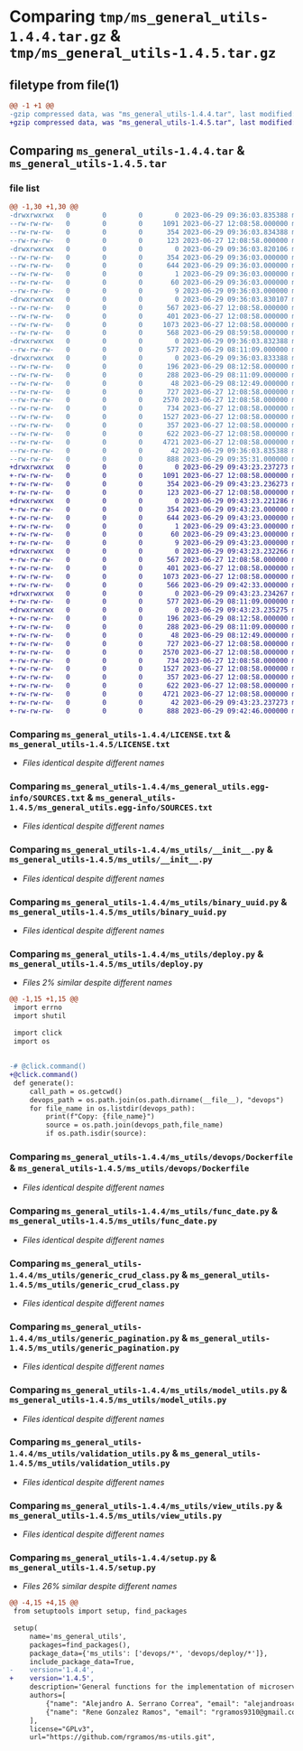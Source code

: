 # Comparing `tmp/ms_general_utils-1.4.4.tar.gz` & `tmp/ms_general_utils-1.4.5.tar.gz`

## filetype from file(1)

```diff
@@ -1 +1 @@
-gzip compressed data, was "ms_general_utils-1.4.4.tar", last modified: Thu Jun 29 09:36:03 2023, max compression
+gzip compressed data, was "ms_general_utils-1.4.5.tar", last modified: Thu Jun 29 09:43:23 2023, max compression
```

## Comparing `ms_general_utils-1.4.4.tar` & `ms_general_utils-1.4.5.tar`

### file list

```diff
@@ -1,30 +1,30 @@
-drwxrwxrwx   0        0        0        0 2023-06-29 09:36:03.835388 ms_general_utils-1.4.4/
--rw-rw-rw-   0        0        0     1091 2023-06-27 12:08:58.000000 ms_general_utils-1.4.4/LICENSE.txt
--rw-rw-rw-   0        0        0      354 2023-06-29 09:36:03.834388 ms_general_utils-1.4.4/PKG-INFO
--rw-rw-rw-   0        0        0      123 2023-06-27 12:08:58.000000 ms_general_utils-1.4.4/README.md
-drwxrwxrwx   0        0        0        0 2023-06-29 09:36:03.820106 ms_general_utils-1.4.4/ms_general_utils.egg-info/
--rw-rw-rw-   0        0        0      354 2023-06-29 09:36:03.000000 ms_general_utils-1.4.4/ms_general_utils.egg-info/PKG-INFO
--rw-rw-rw-   0        0        0      644 2023-06-29 09:36:03.000000 ms_general_utils-1.4.4/ms_general_utils.egg-info/SOURCES.txt
--rw-rw-rw-   0        0        0        1 2023-06-29 09:36:03.000000 ms_general_utils-1.4.4/ms_general_utils.egg-info/dependency_links.txt
--rw-rw-rw-   0        0        0       60 2023-06-29 09:36:03.000000 ms_general_utils-1.4.4/ms_general_utils.egg-info/entry_points.txt
--rw-rw-rw-   0        0        0        9 2023-06-29 09:36:03.000000 ms_general_utils-1.4.4/ms_general_utils.egg-info/top_level.txt
-drwxrwxrwx   0        0        0        0 2023-06-29 09:36:03.830107 ms_general_utils-1.4.4/ms_utils/
--rw-rw-rw-   0        0        0      567 2023-06-27 12:08:58.000000 ms_general_utils-1.4.4/ms_utils/__init__.py
--rw-rw-rw-   0        0        0      401 2023-06-27 12:08:58.000000 ms_general_utils-1.4.4/ms_utils/abstract_model.py
--rw-rw-rw-   0        0        0     1073 2023-06-27 12:08:58.000000 ms_general_utils-1.4.4/ms_utils/binary_uuid.py
--rw-rw-rw-   0        0        0      568 2023-06-29 08:59:58.000000 ms_general_utils-1.4.4/ms_utils/deploy.py
-drwxrwxrwx   0        0        0        0 2023-06-29 09:36:03.832388 ms_general_utils-1.4.4/ms_utils/devops/
--rw-rw-rw-   0        0        0      577 2023-06-29 08:11:09.000000 ms_general_utils-1.4.4/ms_utils/devops/Dockerfile
-drwxrwxrwx   0        0        0        0 2023-06-29 09:36:03.833388 ms_general_utils-1.4.4/ms_utils/devops/deploy/
--rw-rw-rw-   0        0        0      196 2023-06-29 08:12:58.000000 ms_general_utils-1.4.4/ms_utils/devops/deploy/script.sh
--rw-rw-rw-   0        0        0      288 2023-06-29 08:11:09.000000 ms_general_utils-1.4.4/ms_utils/devops/docker-compose.yml
--rw-rw-rw-   0        0        0       48 2023-06-29 08:12:49.000000 ms_general_utils-1.4.4/ms_utils/devops/dockerfile.env
--rw-rw-rw-   0        0        0      727 2023-06-27 12:08:58.000000 ms_general_utils-1.4.4/ms_utils/func_date.py
--rw-rw-rw-   0        0        0     2570 2023-06-27 12:08:58.000000 ms_general_utils-1.4.4/ms_utils/generic_crud_class.py
--rw-rw-rw-   0        0        0      734 2023-06-27 12:08:58.000000 ms_general_utils-1.4.4/ms_utils/generic_pagination.py
--rw-rw-rw-   0        0        0     1527 2023-06-27 12:08:58.000000 ms_general_utils-1.4.4/ms_utils/model_utils.py
--rw-rw-rw-   0        0        0      357 2023-06-27 12:08:58.000000 ms_general_utils-1.4.4/ms_utils/prepare_json_response.py
--rw-rw-rw-   0        0        0      622 2023-06-27 12:08:58.000000 ms_general_utils-1.4.4/ms_utils/validation_utils.py
--rw-rw-rw-   0        0        0     4721 2023-06-27 12:08:58.000000 ms_general_utils-1.4.4/ms_utils/view_utils.py
--rw-rw-rw-   0        0        0       42 2023-06-29 09:36:03.835388 ms_general_utils-1.4.4/setup.cfg
--rw-rw-rw-   0        0        0      888 2023-06-29 09:35:31.000000 ms_general_utils-1.4.4/setup.py
+drwxrwxrwx   0        0        0        0 2023-06-29 09:43:23.237273 ms_general_utils-1.4.5/
+-rw-rw-rw-   0        0        0     1091 2023-06-27 12:08:58.000000 ms_general_utils-1.4.5/LICENSE.txt
+-rw-rw-rw-   0        0        0      354 2023-06-29 09:43:23.236273 ms_general_utils-1.4.5/PKG-INFO
+-rw-rw-rw-   0        0        0      123 2023-06-27 12:08:58.000000 ms_general_utils-1.4.5/README.md
+drwxrwxrwx   0        0        0        0 2023-06-29 09:43:23.221286 ms_general_utils-1.4.5/ms_general_utils.egg-info/
+-rw-rw-rw-   0        0        0      354 2023-06-29 09:43:23.000000 ms_general_utils-1.4.5/ms_general_utils.egg-info/PKG-INFO
+-rw-rw-rw-   0        0        0      644 2023-06-29 09:43:23.000000 ms_general_utils-1.4.5/ms_general_utils.egg-info/SOURCES.txt
+-rw-rw-rw-   0        0        0        1 2023-06-29 09:43:23.000000 ms_general_utils-1.4.5/ms_general_utils.egg-info/dependency_links.txt
+-rw-rw-rw-   0        0        0       60 2023-06-29 09:43:23.000000 ms_general_utils-1.4.5/ms_general_utils.egg-info/entry_points.txt
+-rw-rw-rw-   0        0        0        9 2023-06-29 09:43:23.000000 ms_general_utils-1.4.5/ms_general_utils.egg-info/top_level.txt
+drwxrwxrwx   0        0        0        0 2023-06-29 09:43:23.232266 ms_general_utils-1.4.5/ms_utils/
+-rw-rw-rw-   0        0        0      567 2023-06-27 12:08:58.000000 ms_general_utils-1.4.5/ms_utils/__init__.py
+-rw-rw-rw-   0        0        0      401 2023-06-27 12:08:58.000000 ms_general_utils-1.4.5/ms_utils/abstract_model.py
+-rw-rw-rw-   0        0        0     1073 2023-06-27 12:08:58.000000 ms_general_utils-1.4.5/ms_utils/binary_uuid.py
+-rw-rw-rw-   0        0        0      566 2023-06-29 09:42:33.000000 ms_general_utils-1.4.5/ms_utils/deploy.py
+drwxrwxrwx   0        0        0        0 2023-06-29 09:43:23.234267 ms_general_utils-1.4.5/ms_utils/devops/
+-rw-rw-rw-   0        0        0      577 2023-06-29 08:11:09.000000 ms_general_utils-1.4.5/ms_utils/devops/Dockerfile
+drwxrwxrwx   0        0        0        0 2023-06-29 09:43:23.235275 ms_general_utils-1.4.5/ms_utils/devops/deploy/
+-rw-rw-rw-   0        0        0      196 2023-06-29 08:12:58.000000 ms_general_utils-1.4.5/ms_utils/devops/deploy/script.sh
+-rw-rw-rw-   0        0        0      288 2023-06-29 08:11:09.000000 ms_general_utils-1.4.5/ms_utils/devops/docker-compose.yml
+-rw-rw-rw-   0        0        0       48 2023-06-29 08:12:49.000000 ms_general_utils-1.4.5/ms_utils/devops/dockerfile.env
+-rw-rw-rw-   0        0        0      727 2023-06-27 12:08:58.000000 ms_general_utils-1.4.5/ms_utils/func_date.py
+-rw-rw-rw-   0        0        0     2570 2023-06-27 12:08:58.000000 ms_general_utils-1.4.5/ms_utils/generic_crud_class.py
+-rw-rw-rw-   0        0        0      734 2023-06-27 12:08:58.000000 ms_general_utils-1.4.5/ms_utils/generic_pagination.py
+-rw-rw-rw-   0        0        0     1527 2023-06-27 12:08:58.000000 ms_general_utils-1.4.5/ms_utils/model_utils.py
+-rw-rw-rw-   0        0        0      357 2023-06-27 12:08:58.000000 ms_general_utils-1.4.5/ms_utils/prepare_json_response.py
+-rw-rw-rw-   0        0        0      622 2023-06-27 12:08:58.000000 ms_general_utils-1.4.5/ms_utils/validation_utils.py
+-rw-rw-rw-   0        0        0     4721 2023-06-27 12:08:58.000000 ms_general_utils-1.4.5/ms_utils/view_utils.py
+-rw-rw-rw-   0        0        0       42 2023-06-29 09:43:23.237273 ms_general_utils-1.4.5/setup.cfg
+-rw-rw-rw-   0        0        0      888 2023-06-29 09:42:46.000000 ms_general_utils-1.4.5/setup.py
```

### Comparing `ms_general_utils-1.4.4/LICENSE.txt` & `ms_general_utils-1.4.5/LICENSE.txt`

 * *Files identical despite different names*

### Comparing `ms_general_utils-1.4.4/ms_general_utils.egg-info/SOURCES.txt` & `ms_general_utils-1.4.5/ms_general_utils.egg-info/SOURCES.txt`

 * *Files identical despite different names*

### Comparing `ms_general_utils-1.4.4/ms_utils/__init__.py` & `ms_general_utils-1.4.5/ms_utils/__init__.py`

 * *Files identical despite different names*

### Comparing `ms_general_utils-1.4.4/ms_utils/binary_uuid.py` & `ms_general_utils-1.4.5/ms_utils/binary_uuid.py`

 * *Files identical despite different names*

### Comparing `ms_general_utils-1.4.4/ms_utils/deploy.py` & `ms_general_utils-1.4.5/ms_utils/deploy.py`

 * *Files 2% similar despite different names*

```diff
@@ -1,15 +1,15 @@
 import errno
 import shutil
 
 import click
 import os
 
 
-# @click.command()
+@click.command()
 def generate():
     call_path = os.getcwd()
     devops_path = os.path.join(os.path.dirname(__file__), "devops")
     for file_name in os.listdir(devops_path):
         print(f"Copy: {file_name}")
         source = os.path.join(devops_path,file_name)
         if os.path.isdir(source):
```

### Comparing `ms_general_utils-1.4.4/ms_utils/devops/Dockerfile` & `ms_general_utils-1.4.5/ms_utils/devops/Dockerfile`

 * *Files identical despite different names*

### Comparing `ms_general_utils-1.4.4/ms_utils/func_date.py` & `ms_general_utils-1.4.5/ms_utils/func_date.py`

 * *Files identical despite different names*

### Comparing `ms_general_utils-1.4.4/ms_utils/generic_crud_class.py` & `ms_general_utils-1.4.5/ms_utils/generic_crud_class.py`

 * *Files identical despite different names*

### Comparing `ms_general_utils-1.4.4/ms_utils/generic_pagination.py` & `ms_general_utils-1.4.5/ms_utils/generic_pagination.py`

 * *Files identical despite different names*

### Comparing `ms_general_utils-1.4.4/ms_utils/model_utils.py` & `ms_general_utils-1.4.5/ms_utils/model_utils.py`

 * *Files identical despite different names*

### Comparing `ms_general_utils-1.4.4/ms_utils/validation_utils.py` & `ms_general_utils-1.4.5/ms_utils/validation_utils.py`

 * *Files identical despite different names*

### Comparing `ms_general_utils-1.4.4/ms_utils/view_utils.py` & `ms_general_utils-1.4.5/ms_utils/view_utils.py`

 * *Files identical despite different names*

### Comparing `ms_general_utils-1.4.4/setup.py` & `ms_general_utils-1.4.5/setup.py`

 * *Files 26% similar despite different names*

```diff
@@ -4,15 +4,15 @@
 from setuptools import setup, find_packages
 
 setup(
     name='ms_general_utils',
     packages=find_packages(),
     package_data={'ms_utils': ['devops/*', 'devops/deploy/*']},
     include_package_data=True,
-    version='1.4.4',
+    version='1.4.5',
     description='General functions for the implementation of microservices.',
     authors=[
         {"name": "Alejandro A. Serrano Correa", "email": "alejandroasc93@gmail.com"},
         {"name": "Rene Gonzalez Ramos", "email": "rgramos9310@gmail.com"}
     ],
     license="GPLv3",
     url="https://github.com/rgramos/ms-utils.git",
```

